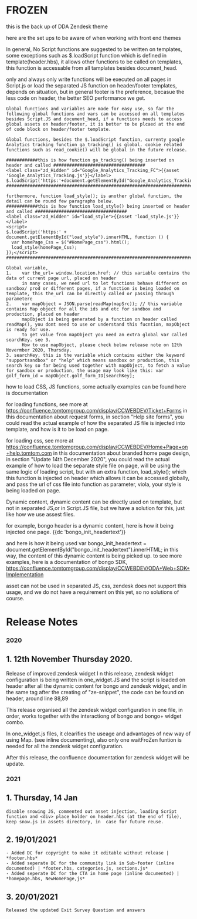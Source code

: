 # FROZEN
this is the back up of DDA Zendesk theme

here are the set ups to be aware of when working with front end themes


In general, No Script functions are suggested to be written on templates, some exceptions such as $.loadScript function which is defined in template(header.hbs), it allows other functions to be called on templates, this function is accessable from all tamplates besides document_head.
    
only and always only write functions will be executed on all pages in Script.js or load the separated JS function on header/footer templates, depends on situation, but in general footer is the preference, becasue the less code on header, the better SEO performance we get.

    Global functions and variables are made for easy use, so far the following global functions and vars can be accessed on all templates besides Script.JS and document_head, if a functions needs to access global assets on header/footer, it is better to be plcaed at the end of code block on header/footer template.

    Global functions, besides the $.loadScript function, currenty google Analytics tracking function ga_tracking() is global. cookie related functions such as read_cookie() will be global in the future release.

    ############this is how function ga_tracking() being inserted on header and called ###################################
    <label class="zd_Hidden" id="Google_Analytics_Tracking_FC">{{asset 'Google_Analytics_Tracking.js'}}</label>
    $.loadScript('https:'+document.getElementById("Google_Analytics_Tracking_FC").innerHTML);
    ######################################################################################################################

    furthermore, function load_style(); is another global function, the detail can be round few paragraphs below. 
    ############this is how function load_style() being inserted on header and called ###################################
    <label class="zd_Hidden" id="load_style">{{asset 'load_style.js'}}</label>
    <script>
    $.loadScript('https:' + document.getElementById("load_style").innerHTML, function () {
      var homePage_Css = $("#HomePage_css").html();
      load_style(homePage_Css);
    });</script>
    ######################################################################################################################

    Global variable,
    1.    var the_url= window.location.href; // this variable contains the data of current page url, placed on header
          in many cases, we need url to let functions behave different on sandbox/ prod or different pages, if a function is being loaded on template, this the_url can be directly called or passing through parametere
    2.    var mapObject = JSON.parse(readMap(mapSrc)); // this variable contains Map object for all the ids and etc for sandbox and production, placed on header
          mapObject is being generated by a function on header called readMap(), you dont need to use or understand this fucntion, mapObject is ready for use. 
          to get value from mapObject you need an extra global var called searchKey. see 3.
          How to use mapObject, please check below release note on 12th Novermber 2020, Thursday. 
    3. searchKey, this is the variable which contains either the keyword "supportsandbox" or "help" which means sandbox or production, this search key so far being used together with mapObject, to fetch a value for sandbox or production, the usage may look like this: var golf_form_id = mapObject.golf_form_ID[searchKey];

   
    
how to load CSS, JS functions, some actually examples can be found here is documentation

for loading functions, see more at https://confluence.tomtomgroup.com/display/CCWEBDEV/Ticket+Forms
in this documentation about request forms, in section "Help site forms", you could read the actual example of how the separated JS file is injected into template, and how is it to be load on page. 

for loading css, see more at https://confluence.tomtomgroup.com/display/CCWEBDEV/Home+Page+on+help.tomtom.com
in this documentation about branded home page design, in section "Update 14th December 2020", you could read the actual example of how to load the separate style file on page, will be using the same logic of loading script, but with an extra function, load_style(); which this function is injected on header which allows it can be accessed globally, and pass the url of css file into function as parameter, viola, your style is being loaded on page.


Dynamic content, dynamic content can be directly used on template, but not in separated JS,or in Script.JS file, but we have a solution for this, just like how we use assest files. 

for example, bongo header is a dynamic content, here is how it being injected one page.
<label id="bongo_init_headertext" class="zd_Hidden">{{dc 'bongo_init_headertext'}}</label>

and here is how it being used 
var bongo_init_headertext = document.getElementById("bongo_init_headertext").innerHTML;
in this way, the content of this dynamic content is being picked up.
to see more examples, here is a documentation of bongo SDK, https://confluence.tomtomgroup.com/display/CCWEBDEV/ODA+Web+SDK+Implementation


asset can not be used in separated JS, css, zendesk does not support this usage, and we do not have a requirement on this yet, so no solutions of course. 

# Release Notes
### 2020
## 1. 12th November Thursday 2020. 
Release of improved zendesk widget
I  n this release, zendesk widget configuration is being written in one_widget.JS and the script is loaded on header after all the dynamic content for bongo and zendesk widget, and in the same <sctipt> tag after the creating of "ze-snippet", the code can be found on header, around line 88,89

This release organised all the zendesk widget configuration in one file, in order, works together with the interactiong of bongo and bongo+ widget combo. 

In one_widget.js files, it clearifies the useage and advantages of new way of using Map. (see inline documenting), also only one waitFroZen funtion is needed for all the zendesk widget configuration.

After this release, the confluence documentation for zendesk widget will be update. 

### 2021 
## 1. Thursday, 14 Jan
    disable snowing JS, commented out asset injection, loading Script function and <div> place holder on header.hbs (at the end of file), keep snow.js in assets directory, in  case for future reuse. 
## 2. 19/01/2021
    - Added DC for copyright to make it editable without release | *footer.hbs*
    - Added seperate DC for the community link in Sub-footer (inline documented) | *footer.hbs, categories.js, sections.js*
    - Added seperate DC for the CTA in home page (inline documented) | *homepage.hbs, NewHomePage,js*
## 3. 20/01/2021
    Released the updated Exit Survey Question and answers
 






